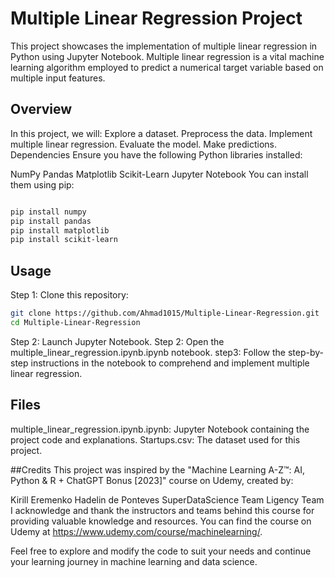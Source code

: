 # Multiple Linear Regression Project
This project showcases the implementation of multiple linear regression in Python using Jupyter Notebook. Multiple linear regression is a vital machine learning algorithm employed to predict a numerical target variable based on multiple input features.

## Overview
In this project, we will:
Explore a dataset.
Preprocess the data.
Implement multiple linear regression.
Evaluate the model.
Make predictions.
Dependencies
Ensure you have the following Python libraries installed:

NumPy
Pandas
Matplotlib
Scikit-Learn
Jupyter Notebook
You can install them using pip:

```bash

pip install numpy
pip install pandas
pip install matplotlib
pip install scikit-learn
```
## Usage

Step 1: Clone this repository:
```bash
git clone https://github.com/Ahmad1015/Multiple-Linear-Regression.git
cd Multiple-Linear-Regression
```
Step 2: Launch Jupyter Notebook.
Step 2: Open the multiple_linear_regression.ipynb.ipynb notebook.
step3: Follow the step-by-step instructions in the notebook to comprehend and implement multiple linear regression.

## Files

multiple_linear_regression.ipynb.ipynb: Jupyter Notebook containing the project code and explanations.
Startups.csv: The dataset used for this project.

##Credits
This project was inspired by the "Machine Learning A-Z™: AI, Python & R + ChatGPT Bonus [2023]" course on Udemy, created by:

Kirill Eremenko
Hadelin de Ponteves
SuperDataScience Team
Ligency Team
<br>
I acknowledge and thank the instructors and teams behind this course for providing valuable knowledge and resources. You can find the course on Udemy at https://www.udemy.com/course/machinelearning/.

Feel free to explore and modify the code to suit your needs and continue your learning journey in machine learning and data science.
